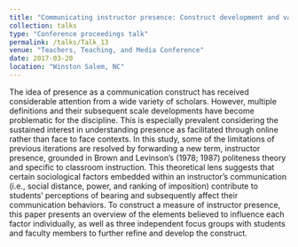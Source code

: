```yaml
---
title: "Communicating instructor presence: Construct development and validation of a new measure"
collection: talks
type: "Conference proceedings talk"
permalink: /talks/Talk_13
venue: "Teachers, Teaching, and Media Conference"
date: 2017-03-20
location: "Winston Salem, NC"
---
```


The idea of presence as a communication construct has received considerable attention from a wide variety of scholars. However, multiple definitions and their subsequent scale developments have become problematic for the discipline. This is especially prevalent considering the sustained interest in understanding presence as facilitated through online rather than face to face contexts. In this study, some of the limitations of previous iterations are resolved by forwarding a new term, instructor presence, grounded in Brown and Levinson’s (1978; 1987) politeness theory and specific to classroom instruction. This theoretical lens suggests that certain sociological factors embedded within an instructor’s communication (i.e., social distance, power, and ranking of imposition) contribute to students’ perceptions of bearing and subsequently affect their communication behaviors. To construct a measure of instructor presence, this paper presents an overview of the elements believed to influence each factor individually, as well as three independent focus groups with students and faculty members to further refine and develop the construct. 
